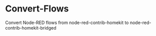 # Convert-Flows
Convert Node-RED flows from node-red-contrib-homekit to node-red-contrib-homekit-bridged
